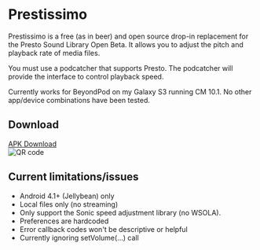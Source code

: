 # Prestissimo

Prestissimo is a free (as in beer) and open source drop-in replacement for the Presto Sound Library Open Beta.
It allows you to adjust the pitch and playback rate of media files.

You must use a podcatcher that supports Presto.  The podcatcher will provide the interface
to control playback speed.  

Currently works for BeyondPod on my Galaxy S3 running CM 10.1.  No other app/device combinations have been tested.

## Download
[APK Download](http://example.net/) <br>
![QR code](https://raw.github.com/TheRealFalcon/Prestissimo/master/qrcode.png)

## Current limitations/issues
* Android 4.1+ (Jellybean) only
* Local files only (no streaming)
* Only support the Sonic speed adjustment library (no WSOLA).
* Preferences are hardcoded
* Error callback codes won't be descriptive or helpful
* Currently ignoring setVolume(...) call
